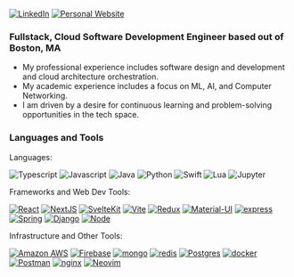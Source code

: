 [![LinkedIn][linkedin-shield]][linkedin-url]
[![Personal Website][website-shield]][website-url]

### Fullstack, Cloud Software Development Engineer based out of Boston, MA

- My professional experience includes software design and development and cloud architecture orchestration.
- My academic experience includes a focus on ML, AI, and Computer Networking.
- I am driven by a desire for continuous learning and problem-solving opportunities in the tech space.

### Languages and Tools 

Languages:

![Typescript][Typescript.js]
![Javascript][js-shield]
![Java][java-shield]
![Python][python-shield]
![Swift][swift-shield]
![Lua][lua-shield]
![Jupyter][jupyter-shield]

Frameworks and Web Dev Tools:

[![React][React.js]][React-url]
[![NextJS][NextJS-shield]][NextJS-url]
[![SvelteKit][SvelteKit-shield]][SvelteKit-url]
[![Vite][Vite.js]][Vite-url]
[![Redux][Redux]][Redux-url]
[![Material-UI][Material-UI]][Material-UI-url]
[![express][express.js]][express-url]
[![Spring][spring-shield]][spring-url]
[![Django][django-shield]][django-url]
[![Node][node-shield]][node-url]

Infrastructure and Other Tools:

[![Amazon AWS][Amazon AWS]][Amazon AWS-url]
[![Firebase][firebase-shield]][firebase-url]
[![mongo][mongodb]][mongodb-url]
[![redis][redis.js]][redis-url]
[![Postgres][postgres-shield]][postgres-url]
[![docker][docker]][docker-url]
[![Postman][Postman]][Postman-url]
[![nginx][nginx]][nginx-url]
[![Neovim][neovim-shield]][neovim-url]


[linkedin-shield]: https://img.shields.io/badge/-LinkedIn-black.svg?style=for-the-badge&logo=linkedin&colorB=555
[linkedin-url]: https://linkedin.com/in/dominic-galiano
[website-shield]: https://img.shields.io/badge/personal%20site-000000?style=for-the-badge&logo=About.me&logoColor=white
[website-url]: https://dgaliano.com
[js-shield]: https://img.shields.io/badge/JavaScript-323330?style=for-the-badge&logo=javascript&logoColor=F7DF1E
[java-shield]: https://img.shields.io/badge/java-%23ED8B00.svg?style=for-the-badge&logo=openjdk&logoColor=white
[python-shield]: https://img.shields.io/badge/Python-FFD43B?style=for-the-badge&logo=python&logoColor=blue
[swift-shield]: https://img.shields.io/badge/Swift-FA7343?style=for-the-badge&logo=swift&logoColor=white
[lua-shield]: https://img.shields.io/badge/Lua-2C2D72?style=for-the-badge&logo=lua&logoColor=white
[jupyter-shield]: https://img.shields.io/badge/Jupyter-F37626.svg?&style=for-the-badge&logo=Jupyter&logoColor=white
[React.js]: https://img.shields.io/badge/React-20232A?style=for-the-badge&logo=react&logoColor=61DAFB
[React-url]: https://reactjs.org/
[NextJS-shield]:https://img.shields.io/badge/next%20js-000000?style=for-the-badge&logo=nextdotjs&logoColor=white
[NextJS-url]: https://nextjs.org/
[SvelteKit-shield]: https://img.shields.io/badge/SvelteKit-FF3E00?style=for-the-badge&logo=Svelte&logoColor=white
[SvelteKit-url]: https://kit.svelte.dev/
[Typescript.js]: https://shields.io/badge/TypeScript-3178C6?style=for-the-badge&logo=TypeScript&logoColor=61DAFB
[Vite.js]: https://img.shields.io/badge/vite-%23646CFF.svg?style=for-the-badge&logo=vite&logoColor=white
[Vite-url]: https://vitejs.dev/
[express.js]: https://img.shields.io/badge/express.js-%23404d59.svg?style=for-the-badge&logo=express&logoColor=%2361DAFB
[express-url]: https://expressjs.com/
[spring-shield]: https://img.shields.io/badge/Spring_Boot-F2F4F9?style=for-the-badge&logo=spring-boot 
[spring-url]: https://img.shields.io/badge/Spring_Boot-F2F4F9?style=for-the-badge&logo=spring-boot 
[django-shield]: https://img.shields.io/badge/django-%23092E20.svg?style=for-the-badge&logo=django&logoColor=whit 
[django-url]: https://www.djangoproject.com/
[node-shield]: https://img.shields.io/badge/node.js-6DA55F?style=for-the-badge&logo=node.js&logoColor=white
[node-url]: https://nodejs.org/en 
[postgres-shield]: https://img.shields.io/badge/postgres-%23316192.svg?style=for-the-badge&logo=postgresql&logocolor=white 
[postgres-url]: https://www.postgresql.org/
[neovim-shield]: https://img.shields.io/badge/NeoVim-%2357A143.svg?&style=for-the-badge&logo=neovim&logoColor=white 
[neovim-url]: https://neovim.io/ 
[redis.js]: https://img.shields.io/badge/redis-%23DD0031.svg?style=for-the-badge&logo=redis&logoColor=white
[redis-url]: https://www.npmjs.com/package/redis
[mongodb]: https://img.shields.io/badge/MongoDB-%234ea94b.svg?style=for-the-badge&logo=mongodb&logoColor=white
[mongodb-url]: https://mongodb.com
[nginx]: https://img.shields.io/badge/nginx-%23009639.svg?style=for-the-badge&logo=nginx&logoColor=white
[nginx-url]: https://www.nginx.com/
[docker]: https://img.shields.io/badge/docker-%230db7ed.svg?style=for-the-badge&logo=docker&logoColor=white  
[docker-url]: https://www.docker.com/
[Redux]: https://img.shields.io/badge/redux-%23593d88.svg?style=for-the-badge&logo=redux&logoColor=white
[Material-UI]: https://img.shields.io/badge/Material%20UI-007FFF?style=for-the-badge&logo=mui&logoColor=white 
[React Router]: https://img.shields.io/badge/React_Router-CA4245?style=for-the-badge&logo=react-router&logoColor=white
[Redux-url]: https://redux.js.org/
[Material-UI-url]: https://mui.com/material-ui/ 
[Postman]: https://img.shields.io/badge/Postman-FF6C37?style=for-the-badge&logo=postman&logoColor=white
[Amazon AWS]: https://img.shields.io/badge/Amazon_AWS-FF9900?style=for-the-badge&logo=amazonaws&logoColor=white
[Postman-url]: https://www.postman.com/
[Amazon AWS-url]: https://aws.amazon.com/
[firebase-shield]: https://img.shields.io/badge/Firebase-039BE5?style=for-the-badge&logo=Firebase&logoColor=white
[firebase-url]: https://firebase.google.com/

